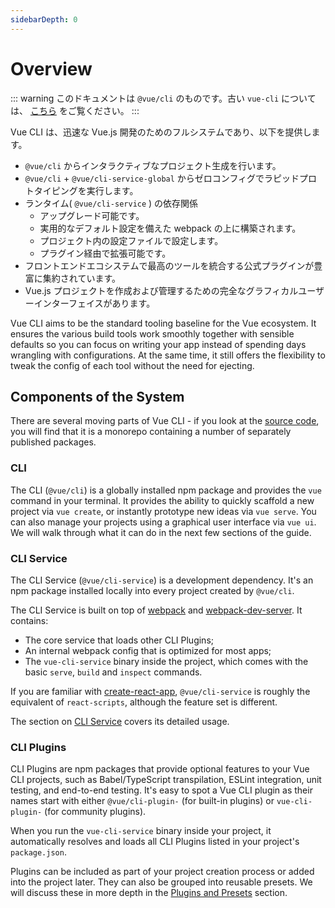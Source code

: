 ```yaml
---
sidebarDepth: 0
---
```


# Overview

::: warning
このドキュメントは `@vue/cli` のものです。古い `vue-cli` については、 [こちら](https://github.com/vuejs/vue-cli/tree/v2#vue-cli--) をご覧ください。
:::

Vue CLI は、迅速な Vue.js 開発のためのフルシステムであり、以下を提供します。

- `@vue/cli` からインタラクティブなプロジェクト生成を行います。
- `@vue/cli` + `@vue/cli-service-global` からゼロコンフィグでラピッドプロトタイピングを実行します。
- ランタイム( `@vue/cli-service` ) の依存関係
  - アップグレード可能です。
  - 実用的なデフォルト設定を備えた webpack の上に構築されます。
  - プロジェクト内の設定ファイルで設定します。
  - プラグイン経由で拡張可能です。
- フロントエンドエコシステムで最高のツールを統合する公式プラグインが豊富に集約されています。
- Vue.js プロジェクトを作成および管理するための完全なグラフィカルユーザーインターフェイスがあります。

Vue CLI aims to be the standard tooling baseline for the Vue ecosystem. It ensures the various build tools work smoothly together with sensible defaults so you can focus on writing your app instead of spending days wrangling with configurations. At the same time, it still offers the flexibility to tweak the config of each tool without the need for ejecting.

## Components of the System

There are several moving parts of Vue CLI - if you look at the [source code](https://github.com/vuejs/vue-cli/tree/dev/packages/%40vue), you will find that it is a monorepo containing a number of separately published packages.

### CLI

The CLI (`@vue/cli`) is a globally installed npm package and provides the `vue` command in your terminal. It provides the ability to quickly scaffold a new project via `vue create`, or instantly prototype new ideas via `vue serve`. You can also manage your projects using a graphical user interface via `vue ui`. We will walk through what it can do in the next few sections of the guide.

### CLI Service

The CLI Service (`@vue/cli-service`) is a development dependency. It's an npm package installed locally into every project created by `@vue/cli`.

The CLI Service is built on top of [webpack](http://webpack.js.org/) and [webpack-dev-server](https://github.com/webpack/webpack-dev-server). It contains:

- The core service that loads other CLI Plugins;
- An internal webpack config that is optimized for most apps;
- The `vue-cli-service` binary inside the project, which comes with the basic `serve`, `build` and `inspect` commands.

If you are familiar with [create-react-app](https://github.com/facebookincubator/create-react-app), `@vue/cli-service` is roughly the equivalent of `react-scripts`, although the feature set is different.

The section on [CLI Service](./cli-service.md) covers its detailed usage.

### CLI Plugins

CLI Plugins are npm packages that provide optional features to your Vue CLI projects, such as Babel/TypeScript transpilation, ESLint integration, unit testing, and end-to-end testing. It's easy to spot a Vue CLI plugin as their names start with either `@vue/cli-plugin-` (for built-in plugins) or `vue-cli-plugin-` (for community plugins).

When you run the `vue-cli-service` binary inside your project, it automatically resolves and loads all CLI Plugins listed in your project's `package.json`.

Plugins can be included as part of your project creation process or added into the project later. They can also be grouped into reusable presets. We will discuss these in more depth in the [Plugins and Presets](./plugins-and-presets.md) section.
